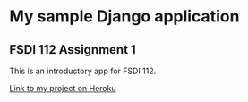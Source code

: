 # My sample Django application
## FSDI 112 Assignment 1
This is an introductory app for FSDI 112.

[Link to my project on Heroku](https://ancient-chamber-53342.herokuapp.com/)
